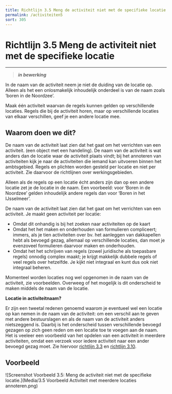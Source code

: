```yaml
---
title: Richtlijn 3.5 Meng de activiteit niet met de specifieke locatie 
permalink: /activiteiten5
sort: 305
---
```


# Richtlijn 3.5 Meng de activiteit niet met de specifieke locatie 
----------------

> _**in bewerking**_

In de naam van de activiteit neem je niet de duiding van de locatie op. Alleen als het een onlosmakelijk inhoudelijk onderdeel is van de naam zoals ‘boren in de Noordzee’.  

Maak één activiteit waarvan de regels kunnen gelden op verschillende locaties. Regels die bij de activiteit horen, maar op verschillende locaties van elkaar verschillen, geef je een andere locatie mee.  

## Waarom doen we dit?

De naam van de activiteit laat zien dat het gaat om het verrichten van een activiteit. (een object met een handeling). De naam van de activiteit is wat anders dan de locatie waar de activiteit plaats vindt; bij het annoteren van activiteiten kijk je naar de activiteiten die iemand kan uitvoeren binnen het ambtsgebied. Regels en plichten worden gesteld per locatie en niet per activiteit. Zie daarvoor de richtlijnen over werkingsgebieden.  

Alleen als de regels op een locatie écht anders zijn dan op een andere locatie zet je de locatie in de naam. Een voorbeeld: voor ‘Boren in de Noordzee’ gelden inhoudelijk andere regels dan voor ‘Boren in het IJsselmeer’. 

De naam van de activiteit laat zien dat het gaat om het verrichten van een activiteit. Je maakt geen activiteit per locatie: 

- Omdat dit onhandig is bij het zoeken naar activiteiten op de kaart 
- Omdat het het maken en onderhouden van formulieren compliceert; immers, als je tien activiteiten over bv. het aanleggen van dakkapellen hebt als bevoegd gezag, allemaal op verschillende locaties, dan moet je evenzoveel formulieren daarvoor maken en onderhouden.  
- Omdat het het schrijven van regels (zowel juridische als toepasbare regels) onnodig complex maakt; je krijgt makkelijk dubbele regels of veel regels over hetzelfde. Je kijkt niet integraal en kunt dus ook niet integraal beheren.  

Momenteel worden locaties nog wel opgenomen in de naam van de activiteit, zie voorbeelden. Overweeg of het mogelijk is dit onderscheid te maken middels de naam van de locatie.  

**Locatie in activiteitnaam?** 

Er zijn een tweetal redenen genoemd waarom je eventueel wel een locatie op kan nemen in de naam van de activiteit: om een verschil aan te geven met andere bestuurslagen en als de naam van de activiteit anders nietszeggend is. Daarbij is het onderscheid tussen verschillende bevoegd gezagen op zich geen reden om een locatie toe te voegen aan de naam. Het is veeleer een voorbeeld van het opdelen van een activiteit in meerdere activiteiten, omdat een verzoek voor iedere activiteit naar een ander bevoegd gezag moet. Zie hiervoor [richtlijn 3.3](Richtlijn_3.3.md) en [richtlijn 3.10](Richtlijn_3.10.md). 

**Voorbeeld**
----------------
![Screenshot Voorbeeld 3.5: Meng de activiteit niet met de specifieke locatie.](Media/3.5 Voorbeeld Activiteit met meerdere locaties annoteren.png)
